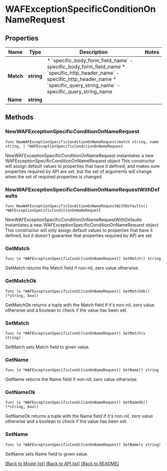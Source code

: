 # WAFExceptionSpecificConditionOnNameRequest

## Properties

Name | Type | Description | Notes
------------ | ------------- | ------------- | -------------
**Match** | **string** | * &#x60;specific_body_form_field_name&#x60; - specific_body_form_field_name * &#x60;specific_http_header_name&#x60; - specific_http_header_name * &#x60;specific_query_string_name&#x60; - specific_query_string_name | 
**Name** | **string** |  | 

## Methods

### NewWAFExceptionSpecificConditionOnNameRequest

`func NewWAFExceptionSpecificConditionOnNameRequest(match string, name string, ) *WAFExceptionSpecificConditionOnNameRequest`

NewWAFExceptionSpecificConditionOnNameRequest instantiates a new WAFExceptionSpecificConditionOnNameRequest object
This constructor will assign default values to properties that have it defined,
and makes sure properties required by API are set, but the set of arguments
will change when the set of required properties is changed

### NewWAFExceptionSpecificConditionOnNameRequestWithDefaults

`func NewWAFExceptionSpecificConditionOnNameRequestWithDefaults() *WAFExceptionSpecificConditionOnNameRequest`

NewWAFExceptionSpecificConditionOnNameRequestWithDefaults instantiates a new WAFExceptionSpecificConditionOnNameRequest object
This constructor will only assign default values to properties that have it defined,
but it doesn't guarantee that properties required by API are set

### GetMatch

`func (o *WAFExceptionSpecificConditionOnNameRequest) GetMatch() string`

GetMatch returns the Match field if non-nil, zero value otherwise.

### GetMatchOk

`func (o *WAFExceptionSpecificConditionOnNameRequest) GetMatchOk() (*string, bool)`

GetMatchOk returns a tuple with the Match field if it's non-nil, zero value otherwise
and a boolean to check if the value has been set.

### SetMatch

`func (o *WAFExceptionSpecificConditionOnNameRequest) SetMatch(v string)`

SetMatch sets Match field to given value.


### GetName

`func (o *WAFExceptionSpecificConditionOnNameRequest) GetName() string`

GetName returns the Name field if non-nil, zero value otherwise.

### GetNameOk

`func (o *WAFExceptionSpecificConditionOnNameRequest) GetNameOk() (*string, bool)`

GetNameOk returns a tuple with the Name field if it's non-nil, zero value otherwise
and a boolean to check if the value has been set.

### SetName

`func (o *WAFExceptionSpecificConditionOnNameRequest) SetName(v string)`

SetName sets Name field to given value.



[[Back to Model list]](../README.md#documentation-for-models) [[Back to API list]](../README.md#documentation-for-api-endpoints) [[Back to README]](../README.md)


